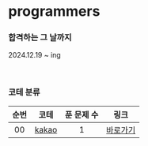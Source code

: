 # programmers

### 합격하는 그 날까지
2024.12.19 ~ ing

<br>

### 코테 분류
|          순번          |        코테         |         푼 문제 수          |        링크         |
| :-----: | :-----: | :-----: | :-----: |
| 00 | <a href="kakao" target="_blank">kakao</a> | 1 | <a href="kakao">바로가기</a> |
